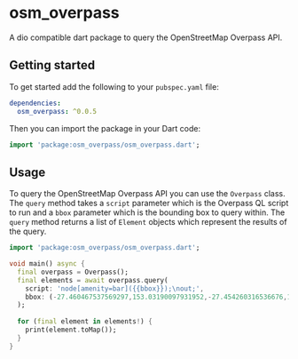 # osm_overpass

A dio compatible dart package to query the OpenStreetMap Overpass API. 

## Getting started

To get started add the following to your `pubspec.yaml` file:

```yaml
dependencies:
  osm_overpass: ^0.0.5
```

Then you can import the package in your Dart code:

```dart
import 'package:osm_overpass/osm_overpass.dart';
```

## Usage

To query the OpenStreetMap Overpass API you can use the `Overpass` class. The `query` method takes a `script` parameter which is the Overpass QL script to run and a `bbox` parameter which is the bounding box to query within. The `query` method returns a list of `Element` objects which represent the results of the query.

```dart
import 'package:osm_overpass/osm_overpass.dart';

void main() async {
  final overpass = Overpass();
  final elements = await overpass.query(
    script: 'node[amenity=bar]({{bbox}});\nout;', 
    bbox: (-27.460467537569297,153.03190097931952,-27.454260316536676,153.03804860238165)
  );
  
  for (final element in elements!) {
    print(element.toMap());
  }
}
```
